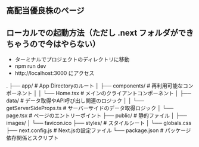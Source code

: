 ## 高配当優良株のページ


## ローカルでの起動方法（ただし .next フォルダができちゃうので今はやらない）
- ターミナルでプロジェクトのディレクトリに移動
- npm run dev
- http://localhost:3000 にアクセス


.
├── app/                        # App Directoryのルート
│   ├── components/             # 再利用可能なコンポーネント
│   │   └── Home.tsx            # メインのクライアントコンポーネント
│   ├── data/                   # データ取得やAPI呼び出し関連のロジック
│   │   └── getServerSideProps.ts # サーバーサイドのデータ取得ロジック
│   └── page.tsx                # ページのエントリーポイント
├── public/                     # 静的ファイル
│   ├── images/
│   └── favicon.ico
├── styles/                     # スタイルシート
│   └── globals.css
├── next.config.js              # Next.jsの設定ファイル
└── package.json                # パッケージ依存関係とスクリプト
